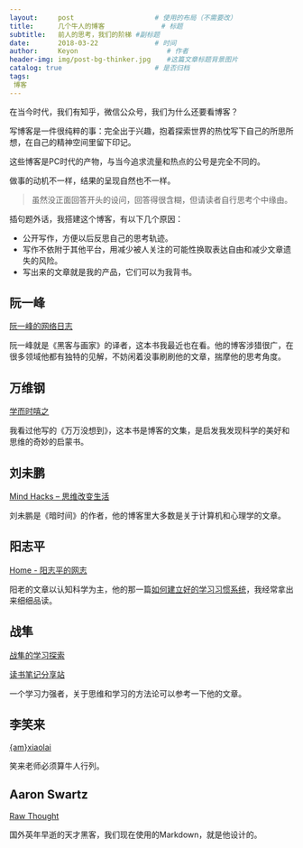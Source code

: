 ```yaml
---
layout:     post                    # 使用的布局（不需要改）
title:      几个牛人的博客              # 标题 
subtitle:   前人的思考，我们的阶梯 #副标题
date:       2018-03-22              # 时间
author:     Keyon                      # 作者
header-img: img/post-bg-thinker.jpg    #这篇文章标题背景图片
catalog: true                       # 是否归档
tags:
 博客
---
```


在当今时代，我们有知乎，微信公众号，我们为什么还要看博客？

写博客是一件很纯粹的事：完全出于兴趣，抱着探索世界的热忱写下自己的所思所想，在自己的精神空间里留下印记。

这些博客是PC时代的产物，与当今追求流量和热点的公号是完全不同的。

做事的动机不一样，结果的呈现自然也不一样。

> 虽然没正面回答开头的设问，回答得很含糊，但请读者自行思考个中缘由。

插句题外话，我搭建这个博客，有以下几个原因：

* 公开写作，方便以后反思自己的思考轨迹。
* 写作不依附于其他平台，用减少被人关注的可能性换取表达自由和减少文章遗失的风险。
* 写出来的文章就是我的产品，它们可以为我背书。

## 阮一峰

[阮一峰的网络日志](http://www.ruanyifeng.com/blog/)

阮一峰就是《黑客与画家》的译者，这本书我最近也在看。他的博客涉猎很广，在很多领域他都有独特的见解，不妨闲着没事刷刷他的文章，揣摩他的思考角度。

## 万维钢

[学而时嘻之](https://www.geekonomics10000.com)

我看过他写的《万万没想到》，这本书是博客的文集，是启发我发现科学的美好和思维的奇妙的启蒙书。

## 刘未鹏

[Mind Hacks – 思维改变生活](http://mindhacks.cn/?dt_dapp=1)

刘未鹏是《暗时间》的作者，他的博客里大多数是关于计算机和心理学的文章。

## 阳志平

[Home - 阳志平的网志](http://www.yangzhiping.com)

阳老的文章以认知科学为主，他的那一篇[如何建立好的学习习惯系统](http://www.yangzhiping.com/psy/EstablishLearningSystem.html)，我经常拿出来细细品读。

## 战隼

[战隼的学习探索](http://www.read.org.cn/)

[读书笔记分享站](http://www.write.org.cn/)

一个学习力强者，关于思维和学习的方法论可以参考一下他的文章。

## 李笑来

[{am}xiaolai](http://lixiaolai.com/)

笑来老师必须算牛人行列。

## Aaron Swartz

[Raw Thought](http://www.aaronsw.com/weblog/)

国外英年早逝的天才黑客，我们现在使用的Markdown，就是他设计的。